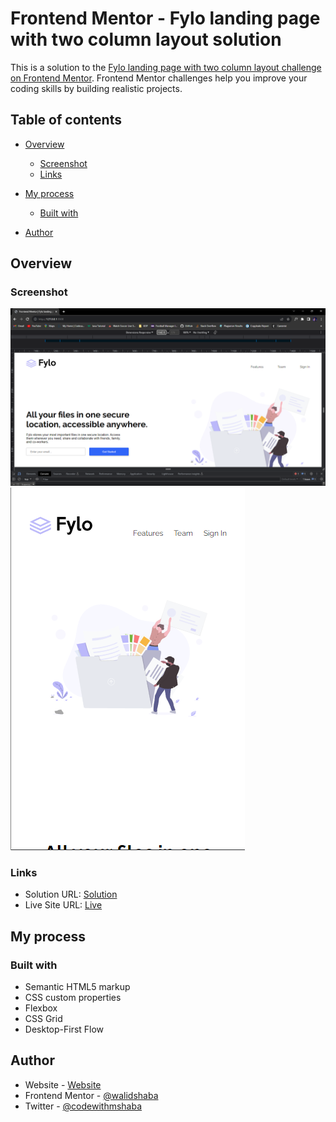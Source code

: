 # Frontend Mentor - Fylo landing page with two column layout solution

This is a solution to the [Fylo landing page with two column layout challenge on Frontend Mentor](https://www.frontendmentor.io/challenges/fylo-landing-page-with-two-column-layout-5ca5ef041e82137ec91a50f5). Frontend Mentor challenges help you improve your coding skills by building realistic projects.

## Table of contents

- [Overview](#overview)

  - [Screenshot](#screenshot)
  - [Links](#links)

- [My process](#my-process)

  - [Built with](#built-with)

- [Author](#author)

## Overview

### Screenshot

![Desktop](./screenshot/Desktop.png)
![Mobile](./screenshot/Mobile.png)

### Links

- Solution URL: [Solution](https://github.com/walidshaba/Flyo-landing-page-with-two-column-layout)
- Live Site URL: [Live](https://flyo-landing-page-with-two-column-layout-seven.vercel.app/)

## My process

### Built with

- Semantic HTML5 markup
- CSS custom properties
- Flexbox
- CSS Grid
- Desktop-First Flow

## Author

- Website - [Website](https://www.your-site.com)
- Frontend Mentor - [@walidshaba](https://www.frontendmentor.io/profile/walidshaba)
- Twitter - [@codewithmshaba](https://www.twitter.com/codewithmshaba)
